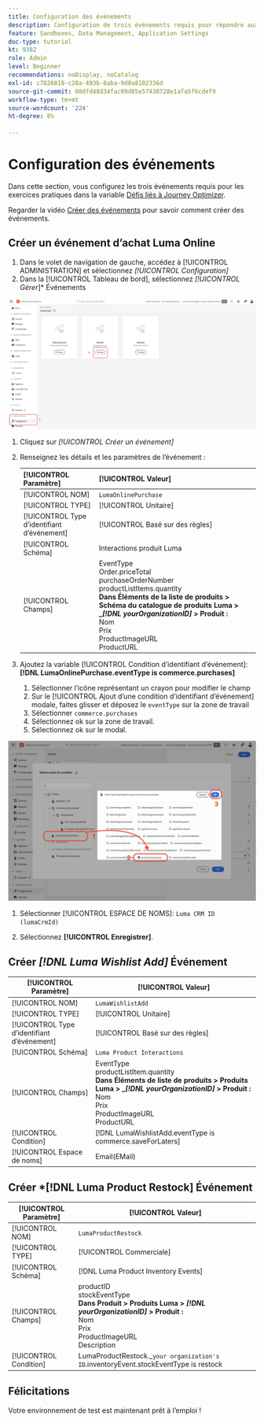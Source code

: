 ```yaml
---
title: Configuration des événements
description: Configuration de trois événements requis pour répondre aux défis de Journey Optimizer
feature: Sandboxes, Data Management, Application Settings
doc-type: tutorial
kt: 9382
role: Admin
level: Beginner
recommendations: noDisplay, noCatalog
exl-id: c7826818-c28a-493b-8aba-9d8a8102336d
source-git-commit: 08dfd48d34fac09d05e57438728e1afa5f6cdef9
workflow-type: tm+mt
source-wordcount: '224'
ht-degree: 8%

---
```


# Configuration des événements

Dans cette section, vous configurez les trois événements requis pour les exercices pratiques dans la variable [Défis liés à Journey Optimizer](/help/challenges/introduction-and-prerequisites.md).

Regarder la vidéo [Créer des événements](/help/set-up-journeys/create-events.md) pour savoir comment créer des événements.

## Créer un événement d’achat Luma Online

1. Dans le volet de navigation de gauche, accédez à [!UICONTROL ADMINISTRATION] et sélectionnez *[!UICONTROL Configuration]*
1. Dans la [!UICONTROL Tableau de bord], sélectionnez *[!UICONTROL Gérer*]* Événements

![Gestion des événements](assets/create-events.png)

1. Cliquez sur *[!UICONTROL Créer un événement]*
1. Renseignez les détails et les paramètres de l’événement :

   | [!UICONTROL Paramètre] | [!UICONTROL Valeur] |
   |-------------|-----------|
   | [!UICONTROL NOM] | `LumaOnlinePurchase` |
   | [!UICONTROL TYPE] | [!UICONTROL Unitaire] |
   | [!UICONTROL Type d’identifiant d’événement] | [!UICONTROL Basé sur des règles] |
   | [!UICONTROL Schéma] | Interactions produit Luma |
   | [!UICONTROL Champs] | EventType <br>Order.priceTotal<br>purchaseOrderNumber<br>productListItems.quantity<br><b>Dans Éléments de la liste de produits > Schéma du catalogue de produits Luma > _*[!DNL yourOrganizationID]* > Produit :</b> <br> Nom<br>Prix<br>ProductImageURL<br>ProductURL |

1. Ajoutez la variable [!UICONTROL Condition d’identifiant d’événement]: **[!DNL LumaOnlinePurchase.eventType is commerce.purchases]**

   1. Sélectionner l’icône représentant un crayon pour modifier le champ
   2. Sur le [!UICONTROL Ajout d’une condition d’identifiant d’événement] modale, faites glisser et déposez le `eventType` sur la zone de travail
   3. Sélectionner `commerce.purchases`
   4. Sélectionnez ok sur la zone de travail.
   5. Sélectionnez ok sur le modal.

![Ajouter une condition d’événement](/help/tutorial-configure-a-training-sandbox/assets/Event-lumaOnlinePurchase-condition-1.png)

1. Sélectionner [!UICONTROL ESPACE DE NOMS]: `Luma CRM ID (lumaCrmId)`

2. Sélectionnez **[!UICONTROL Enregistrer]**.

## Créer *[!DNL Luma Wishlist Add]* Événement

| [!UICONTROL Paramètre] | [!UICONTROL Valeur] |
|-------------|-----------|
| [!UICONTROL NOM] | `LumaWishlistAdd` |
| [!UICONTROL TYPE] | [!UICONTROL Unitaire] |
| [!UICONTROL Type d’identifiant d’événement] | [!UICONTROL Basé sur des règles] |
| [!UICONTROL Schéma] | `Luma Product Interactions` |
| [!UICONTROL Champs] | EventType<br>productListItem.quantity<br><b>Dans Éléments de liste de produits > Produits Luma > _*[!DNL yourOrganizationID]* > Produit :</b> <br>Nom<br>Prix<br> ProductImageURL<br>ProductURL |
| [!UICONTROL Condition] | [!DNL LumaWishlistAdd.eventType is commerce.saveForLaters] |
| [!UICONTROL Espace de noms] | Email(EMail) |

## Créer *[!DNL Luma Product Restock] Événement

| [!UICONTROL Paramètre] | [!UICONTROL Valeur] |
|-------------|-----------|
| [!UICONTROL NOM] | `LumaProductRestock` |
| [!UICONTROL TYPE] | [!UICONTROL Commerciale] |
| [!UICONTROL Schéma] | [!DNL Luma Product Inventory Events] |
| [!UICONTROL Champs] | productID <br> stockEventType<br><b>Dans Produit > Produits Luma > *[!DNL yourOrganizationID]* > Produit :</b> <br>Nom<br>Prix<br> ProductImageURL<br>Description |
| [!UICONTROL Condition] | LumaProductRestock._`your organization's ID`.inventoryEvent.stockEventType is restock |

## Félicitations

Votre environnement de test est maintenant prêt à l’emploi !
